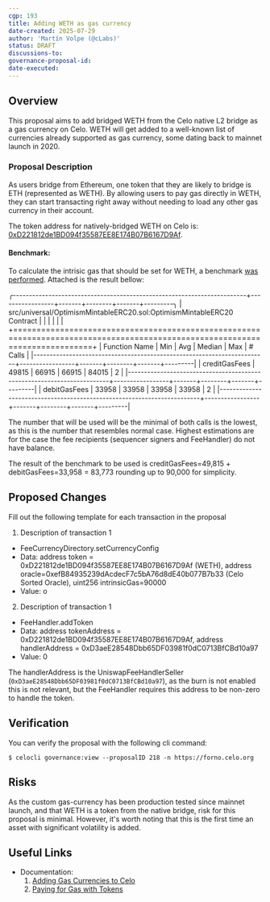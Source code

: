 ```yaml
---
cgp: 193
title: Adding WETH as gas currency
date-created: 2025-07-29
author: 'Martín Volpe (@cLabs)'
status: DRAFT
discussions-to:
governance-proposal-id:
date-executed:
---
```

 
## Overview

This proposal aims to add bridged WETH from the Celo native L2 bridge as a gas currency on Celo. WETH will get added to a well-known list of currencies already supported as gas currency, some dating back to mainnet launch in 2020.
 
### Proposal Description

As users bridge from Ethereum, one token that they are likely to bridge is ETH (represented as WETH). By allowing users to pay gas directly in WETH, they can start transacting right away without needing to load any other gas currency in their account.

The token address for natively-bridged WETH on Celo is: [0xD221812de1BD094f35587EE8E174B07B6167D9Af](https://celoscan.io/token/0xD221812de1BD094f35587EE8E174B07B6167D9Af).

#### Benchmark:

To calculate the intrisic gas that should be set for WETH, a benchmark [was performed](https://github.com/celo-org/optimism/pull/400/files). Attached is the result bellow:

╭------------------------------------------------------------------------+-----------------+-------+--------+-------+---------╮
| src/universal/OptimismMintableERC20.sol:OptimismMintableERC20 Contract |                 |       |        |       |         |
+=============================================================================================================================+
| Function Name                                                          | Min             | Avg   | Median | Max   | # Calls |
|------------------------------------------------------------------------+-----------------+-------+--------+-------+---------|
| creditGasFees                                                          | 49815           | 66915 | 66915  | 84015 | 2       |
|------------------------------------------------------------------------+-----------------+-------+--------+-------+---------|
| debitGasFees                                                           | 33958           | 33958 | 33958  | 33958 | 2       |
|------------------------------------------------------------------------+-----------------+-------+--------+-------+---------|

The number that will be used will be the minimal of both calls is the lowest, as this is the number that resembles normal case. Highest estimations are for the case the fee recipients (sequencer signers and FeeHandler) do not have balance.

The result of the benchmark to be used is creditGasFees=49,815 + debitGasFees=33,958 = 83,773 rounding up to 90,000 for simplicity.


## Proposed Changes
 
Fill out the following template for each transaction in the proposal
 
1. Description of transaction 1
  - FeeCurrencyDirectory.setCurrencyConfig
  - Data: address token = 0xD221812de1BD094f35587EE8E174B07B6167D9Af (WETH), address oracle=0xefB84935239dAcdecF7c5bA76d8dE40b077B7b33 (Celo Sorted Oracle), uint256 intrinsicGas=90000
  - Value: o
2. Description of transaction 1
  - FeeHandler.addToken
  - Data: address tokenAddress = 0xD221812de1BD094f35587EE8E174B07B6167D9Af, address handlerAddress = 0xD3aeE28548Dbb65DF03981f0dC0713BfCBd10a97
  - Value: 0

The handlerAddress is the UniswapFeeHandlerSeller (`0xD3aeE28548Dbb65DF03981f0dC0713BfCBd10a97`), as the burn is not enabled this is not relevant, but the FeeHandler requires this address to be non-zero to handle the token.
 
## Verification
 
You can verify the proposal with the following cli command:

`$ celocli governance:view --proposalID 218 -n https://forno.celo.org`
 
## Risks
 
As the custom gas-currency has been production tested since mainnet launch, and that WETH is a token from the native bridge, risk for this proposal is minimal. However, it's worth noting that this is the first time an asset with significant volatility is added.
 
## Useful Links
* Documentation:
  1. [Adding Gas Currencies to Celo](https://docs.celo.org/learn/add-gas-currency)
  2. [Paying for Gas with Tokens](https://docs.celo.org/what-is-celo/about-celo-l1/protocol/transaction/erc20-transaction-fees)
